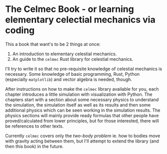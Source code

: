 # The Celmec Book - or learning elementary celectial mechanics via coding

This a book that want's to be 2 things at once:

1. An introduction to elementary celestial mechanics.
2. An guide to the `celmec` Rust library for celestial mechanics.

I'll try to write it so that no pre-requisite knowledge of celestial mechanics is necessary. Some knowledge of basic programming, Rust, Python (especially `matplotlib`) and vector algebra is needed, though.

After instructions on how to make the `celmec` library available for you, each chapter introduces a little simulation with visualization with Python. The chapters start with a section  about some necessary physics to understand the simulation, the simulation itself as well as its results and then some additional physics which can be seen working in the simulation results. The physics sections will mainly provide ready formulas that other people have proved/calculated from lower principles, but for those interested, there will be references to other texts.

Currently `celmec` covers only the *two-body problem* ie. how to bodies move with gravity acting between them, but I'll attempt to extend the library (and then this book) in the future.
